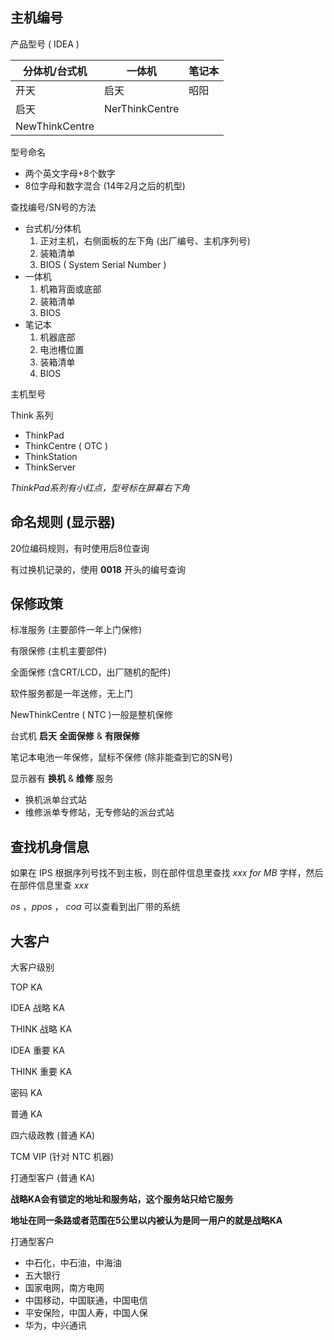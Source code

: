## 主机编号

产品型号 ( IDEA )

| 分体机/台式机  | 一体机         | 笔记本 |
| -------------- | -------------- | ------ |
| 开天           | 启天           | 昭阳   |
| 启天           | NerThinkCentre |        |
| NewThinkCentre |                |        |



型号命名

* 两个英文字母+8个数字
* 8位字母和数字混合 (14年2月之后的机型)



查找编号/SN号的方法

* 台式机/分体机
  1. 正对主机，右侧面板的左下角 (出厂编号、主机序列号)
  2. 装箱清单
  3. BIOS ( System Serial Number )
* 一体机
  1. 机箱背面或底部
  2. 装箱清单
  3. BIOS
* 笔记本
  1. 机器底部
  2. 电池槽位置
  3. 装箱清单
  4. BIOS



主机型号

Think 系列

* ThinkPad
* ThinkCentre ( OTC )
* ThinkStation
* ThinkServer

*ThinkPad系列有小红点，型号标在屏幕右下角*



## 命名规则 (显示器)

20位编码规则，有时使用后8位查询

有过换机记录的，使用 **0018** 开头的编号查询



## 保修政策

标准服务 (主要部件一年上门保修)

有限保修 (主机主要部件)

全面保修 (含CRT/LCD，出厂随机的配件)

软件服务都是一年送修，无上门

NewThinkCentre ( NTC )一般是整机保修

台式机 **启天** **全面保修** & **有限保修**

笔记本电池一年保修，鼠标不保修 (除非能查到它的SN号)

显示器有 **换机** & **维修** 服务

* 换机派单台式站
* 维修派单专修站，无专修站的派台式站



## 查找机身信息

如果在 IPS 根据序列号找不到主板，则在部件信息里查找 *xxx for MB* 字样，然后在部件信息里查 *xxx*

*os* ，*ppos* ， *coa* 可以查看到出厂带的系统



## 大客户

大客户级别

TOP KA

IDEA 战略 KA

THINK 战略 KA

IDEA 重要 KA

THINK 重要 KA

密码 KA

普通 KA

四六级政教 (普通 KA)

TCM VIP (针对 NTC 机器)

打通型客户 (普通 KA)



**战略KA会有锁定的地址和服务站，这个服务站只给它服务**

**地址在同一条路或者范围在5公里以内被认为是同一用户的就是战略KA**



打通型客户

* 中石化，中石油，中海油
* 五大银行
* 国家电网，南方电网
* 中国移动，中国联通，中国电信
* 平安保险，中国人寿，中国人保
* 华为，中兴通讯

